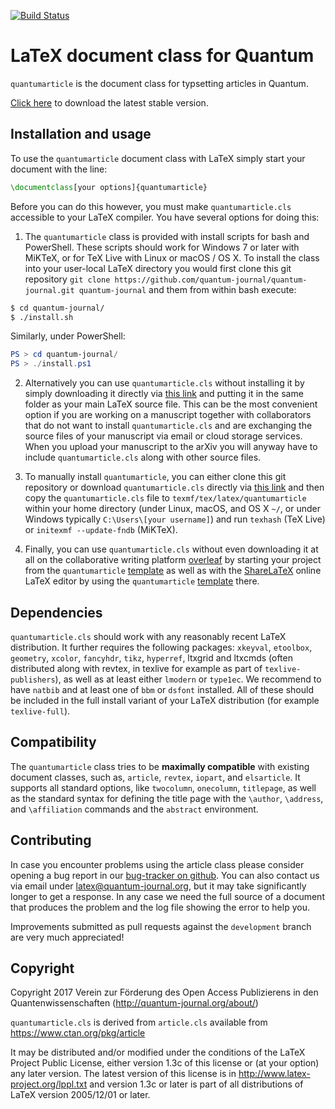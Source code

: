 [![Build Status](https://travis-ci.org/quantum-journal/quantum-journal.svg?branch=master)](https://travis-ci.org/quantum-journal/quantum-journal)

# LaTeX document class for Quantum

`quantumarticle` is the document class for typsetting articles in Quantum.

[Click here](https://raw.githubusercontent.com/quantum-journal/quantum-journal/master/quantumarticle.cls) to download the latest stable version.

## Installation and usage

To use the `quantumarticle` document class with LaTeX simply start your document with the line:

```latex
\documentclass[your options]{quantumarticle}

```
Before you can do this however, you must make `quantumarticle.cls` accessible to your LaTeX compiler. You have several options for doing this:

1. The `quantumarticle` class is provided with install scripts for bash and PowerShell. These scripts should work for Windows 7 or later with MiKTeX, or for TeX Live with Linux or macOS / OS X. To install the class into your user-local LaTeX directory you would first clone this git repository `git clone https://github.com/quantum-journal/quantum-journal.git quantum-journal` and them from within bash execute:
 ```bash
 $ cd quantum-journal/
 $ ./install.sh
 ```
 Similarly, under PowerShell:
 ```powershell
 PS > cd quantum-journal/
 PS > ./install.ps1
 ```

2. Alternatively you can use `quantumarticle.cls` without installing it by simply downloading it directly via [this link](https://raw.githubusercontent.com/quantum-journal/quantum-journal/master/quantumarticle.cls) and putting it in the same folder as your main LaTeX source file. This can be the most convenient option if you are working on a manuscript together with collaborators that do not want to install `quantumarticle.cls` and are exchanging the source files of your manuscript via email or cloud storage services. When you upload your manuscript to the arXiv you will anyway have to include `quantumarticle.cls` along with other source files.

3. To manually install `quantumarticle`, you can either clone this git repository or download `quantumarticle.cls` directly via [this link](https://raw.githubusercontent.com/quantum-journal/quantum-journal/master/quantumarticle.cls) and then copy the `quantumarticle.cls` file to `texmf/tex/latex/quantumarticle` within your home directory (under Linux, macOS, and OS X `~/`, or under Windows typically `C:\Users\[your username]`) and run `texhash` (TeX Live) or `initexmf --update-fndb` (MiKTeX).

4. Finally, you can use `quantumarticle.cls` without even downloading it at all on the collaborative writing platform [overleaf](https://www.overleaf.com/) by starting your project from the `quantumarticle` [template](https://www.overleaf.com/latex/templates/template-for-submission-to-quantum-journal/gsjgyhxrtrzy) as well as with the [ShareLaTeX](https://www.sharelatex.com/project) online LaTeX editor by using the `quantumarticle` [template](https://www.sharelatex.com/templates/5912bce26aad110026f11697) there.

## Dependencies

`quantumarticle.cls` should work with any reasonably recent LaTeX distribution. It further requires the following packages: `xkeyval`, `etoolbox`, `geometry`, `xcolor`, `fancyhdr`, `tikz`, `hyperref`, ltxgrid and ltxcmds (often distributed along with revtex, in texlive for example as part of `texlive-publishers`), as well as at least either `lmodern` or `type1ec`. We recommend to have `natbib` and at least one of `bbm` or `dsfont` installed. All of these should be included in the full install variant of your LaTeX distribution (for example `texlive-full`).

## Compatibility

The `quantumarticle` class tries to be **maximally compatible** with existing document classes, such as, `article`, `revtex`, `iopart`, and `elsarticle`. It supports all standard options, like `twocolumn`, `onecolumn`, `titlepage`, as well as the standard syntax for defining the title page with the `\author`, `\address`, and `\affiliation` commands and the `abstract` environment.

## Contributing

In case you encounter problems using the article class please consider opening a bug report in our [bug-tracker on github](https://github.com/cgogolin/quantum-journal/issues).
You can also contact us via email under latex@quantum-journal.org, but it may take significantly longer to get a response.
In any case we need the full source of a document that produces the problem and the log file showing the error to help you.

Improvements submitted as pull requests against the `development` branch are very much appreciated!

## Copyright

Copyright 2017
Verein zur Förderung des Open Access Publizierens in den Quantenwissenschaften
(http://quantum-journal.org/about/)

`quantumarticle.cls` is derived from `article.cls` available from
https://www.ctan.org/pkg/article

It may be distributed and/or modified under the
conditions of the LaTeX Project Public License, either version 1.3c
of this license or (at your option) any later version.
The latest version of this license is in
http://www.latex-project.org/lppl.txt
and version 1.3c or later is part of all distributions of LaTeX
version 2005/12/01 or later.
